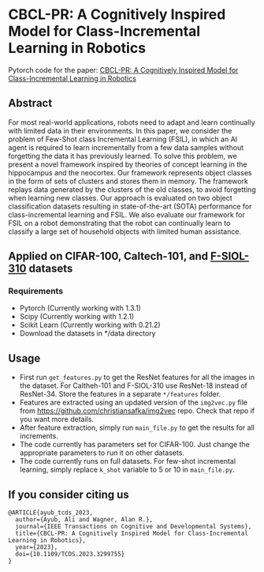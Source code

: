 ﻿# CBCL-PR: A Cognitively Inspired Model for Class-Incremental Learning in Robotics
Pytorch code for the paper: [CBCL-PR: A Cognitively Inspired Model for Class-Incremental Learning in Robotics](https://arxiv.org/abs/2308.00199)
## Abstract
For most real-world applications, robots need to adapt and learn continually with limited data in their environments. In this paper, we consider the problem of Few-Shot class Incremental Learning (FSIL), in which an AI agent is required to learn incrementally from a few data samples without forgetting the data it has previously learned. To solve this problem, we present a novel framework inspired by theories of concept learning in the hippocampus and the neocortex. Our framework represents object classes in the form of sets of clusters and stores them in memory. The framework replays data generated by the clusters of the old classes, to avoid forgetting when learning new classes. Our approach is evaluated on two object classification datasets resulting in state-of-the-art (SOTA) performance for class-incremental learning and FSIL. We also evaluate our framework for FSIL on a robot demonstrating that the robot can continually learn to classify a large set of household objects with limited human assistance.

## Applied on CIFAR-100, Caltech-101, and [F-SIOL-310](https://arxiv.org/abs/2103.12242) datasets 

### Requirements
* Pytorch (Currently working with 1.3.1)
* Scipy (Currently working with 1.2.1)
* Scikit Learn (Currently working with 0.21.2)
* Download the datasets in */data directory
## Usage
* First run ```get_features.py``` to get the ResNet features for all the images in the dataset. For Caltheh-101 and F-SIOL-310 use ResNet-18 instead of ResNet-34. Store the features in a separate ```*/features``` folder.
* Features are extracted using an updated version of the ```img2vec.py``` file from https://github.com/christiansafka/img2vec repo. Check that repo if you want more details.
* After feature extraction, simply run ```main_file.py``` to get the results for all increments.
* The code currently has parameters set for CIFAR-100. Just change the appropriate parameters to run it on other datasets.
* The code currently runs on full datasets. For few-shot incremental learning, simply replace ```k_shot``` variable to 5 or 10 in ```main_file.py```.
## If you consider citing us
```
@ARTICLE{ayub_tcds_2023,
  author={Ayub, Ali and Wagner, Alan R.},
  journal={IEEE Transactions on Cognitive and Developmental Systems}, 
  title={CBCL-PR: A Cognitively Inspired Model for Class-Incremental Learning in Robotics}, 
  year={2023},
  doi={10.1109/TCDS.2023.3299755}
}
```
